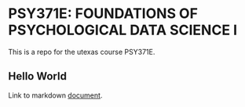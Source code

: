 # PSY371E: FOUNDATIONS OF PSYCHOLOGICAL DATA SCIENCE I

This is a repo for the utexas course PSY371E.

## Hello World

Link to markdown [document](assignments/helloWorld/helloMarkdown.md).